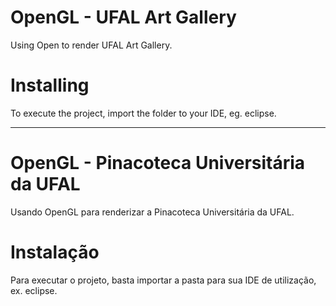 ﻿OpenGL - UFAL Art Gallery
===========

Using Open to render UFAL Art Gallery.


Installing
==

To execute the project, import the folder to your IDE, eg. eclipse.

---

OpenGL - Pinacoteca Universitária da UFAL
===========

Usando OpenGL para renderizar a Pinacoteca Universitária da UFAL.


Instalação
==

Para executar o projeto, basta importar a pasta para sua IDE de utilização, ex. eclipse.
